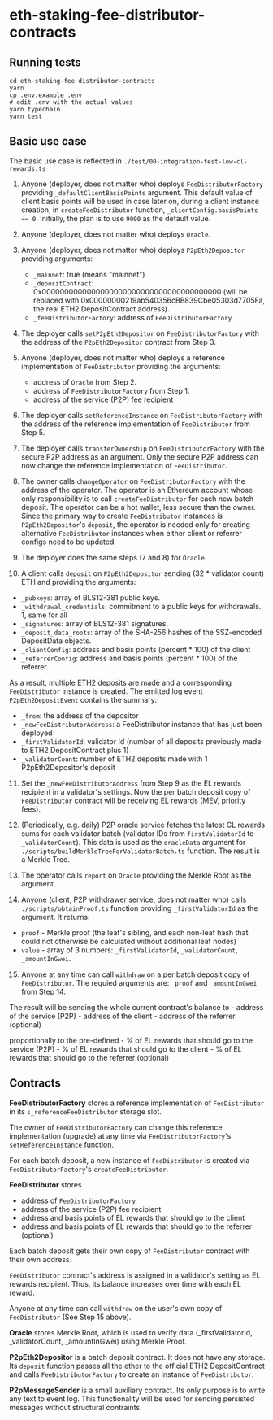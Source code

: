 # eth-staking-fee-distributor-contracts

## Running tests

```shell
cd eth-staking-fee-distributor-contracts
yarn
cp .env.example .env
# edit .env with the actual values
yarn typechain
yarn test
```

## Basic use case
The basic use case is reflected in `./test/00-integration-test-low-cl-rewards.ts`

1. Anyone (deployer, does not matter who) deploys `FeeDistributorFactory` providing `_defaultClientBasisPoints` argument.
This default value of client basis points will be used in case later on, during a client instance creation, in `createFeeDistributor` function, `_clientConfig.basisPoints == 0`.
Initially, the plan is to use `9000` as the default value.


2. Anyone (deployer, does not matter who) deploys `Oracle`.


3. Anyone (deployer, does not matter who) deploys `P2pEth2Depositor` providing arguments:
   - `_mainnet`: true (means "mainnet")
   - `_depositContract`: 0x0000000000000000000000000000000000000000 (will be replaced with 0x00000000219ab540356cBB839Cbe05303d7705Fa, the real ETH2 DepositContract address).
   - `_feeDistributorFactory`: address of `FeeDistributorFactory`


4. The deployer calls `setP2pEth2Depositor` on `FeeDistributorFactory` with the address of the `P2pEth2Depositor` contract from Step 3.


5. Anyone (deployer, does not matter who) deploys a reference implementation of `FeeDistributor` providing the arguments:
   - address of `Oracle` from Step 2.
   - address of `FeeDistributorFactory` from Step 1.
   - address of the service (P2P) fee recipient


6. The deployer calls `setReferenceInstance` on `FeeDistributorFactory` with the address of the reference implementation of `FeeDistributor` from Step 5.


7. The deployer calls `transferOwnership` on `FeeDistributorFactory` with the secure P2P address as an argument.
Only the secure P2P address can now change the reference implementation of `FeeDistributor`. 


8. The owner calls `changeOperator` on `FeeDistributorFactory` with the address of the operator. 
The operator is an Ethereum account whose only responsibility is to call `createFeeDistributor` for each new batch deposit.
The operator can be a hot wallet, less secure than the owner. 
Since the primary way to create `FeeDistributor` instances is `P2pEth2Depositor`'s `deposit`, 
the operator is needed only for creating alternative `FeeDistributor` instances when either client or referrer configs need to be updated.


9. The deployer does the same steps (7 and 8) for `Oracle`.


10. A client calls `deposit` on `P2pEth2Depositor` sending (32 * validator count) ETH and providing the arguments:
   - `_pubkeys`: array of BLS12-381 public keys.
   - `_withdrawal_credentials`: commitment to a public keys for withdrawals. 1, same for all
   - `_signatures`: array of BLS12-381 signatures.
   - `_deposit_data_roots`: array of the SHA-256 hashes of the SSZ-encoded DepositData objects.
   - `_clientConfig`: address and basis points (percent * 100) of the client
   - `_referrerConfig`: address and basis points (percent * 100) of the referrer.

As a result, multiple ETH2 deposits are made and a corresponding `FeeDistributor` instance is created.
The emitted log event `P2pEth2DepositEvent` contains the summary:
   - `_from`: the address of the depositor
   - `_newFeeDistributorAddress`: a FeeDistributor instance that has just been deployed
   - `_firstValidatorId`: validator Id (number of all deposits previously made to ETH2 DepositContract plus 1)
   - `_validatorCount`: number of ETH2 deposits made with 1 P2pEth2Depositor's deposit


11. Set the `_newFeeDistributorAddress` from Step 9 as the EL rewards recipient in a validator's settings.
Now the per batch deposit copy of `FeeDistributor` contract will be receiving EL rewards (MEV, priority fees).


12. (Periodically, e.g. daily) P2P oracle service fetches the latest CL rewards sums for each validator batch (validator IDs from `firstValidatorId` to `_validatorCount`).
This data is used as the `oracleData` argument for `./scripts/buildMerkleTreeForValidatorBatch.ts` function.
The result is a Merkle Tree.


13. The operator calls `report` on `Oracle` providing the Merkle Root as the argument.


14. Anyone  (client, P2P withdrawer service, does not matter who) calls `./scripts/obtainProof.ts` function providing `_firstValidatorId` as the argument.
It returns:
   - `proof` - Merkle proof (the leaf's sibling, and each non-leaf hash that could not otherwise be calculated without additional leaf nodes)
   - `value` - array of 3 numbers: `_firstValidatorId`, `_validatorCount`, `_amountInGwei`.


15. Anyone at any time can call `withdraw` on a per batch deposit copy of `FeeDistributor`.
The requied arguments are: `_proof` and `_amountInGwei` from Step 14.

The result will be sending the whole current contract's balance to 
    - address of the service (P2P)
    - address of the client
    - address of the referrer (optional)
    
   proportionally to the pre-defined
    - % of EL rewards that should go to the service (P2P)
    - % of EL rewards that should go to the client
    - % of EL rewards that should go to the referrer (optional)


## Contracts

**FeeDistributorFactory** stores a reference implementation of `FeeDistributor` in its `s_referenceFeeDistributor` storage slot.

The owner of `FeeDistributorFactory` can change this reference implementation (upgrade) at any time via `FeeDistributorFactory`'s `setReferenceInstance` function.

For each batch deposit, a new instance of `FeeDistributor` is created via `FeeDistributorFactory`'s `createFeeDistributor`.

**FeeDistributor** stores
- address of `FeeDistributorFactory`
- address of the service (P2P) fee recipient
- address and basis points of EL rewards that should go to the client
- address and basis points of EL rewards that should go to the referrer (optional)

Each batch deposit gets their own copy of `FeeDistributor` contract with their own address.

`FeeDistributor` contract's address is assigned in a validator's setting as EL rewards recipient. Thus, its balance increases over time with each EL reward.

Anyone at any time can call `withdraw` on the user's own copy of `FeeDistributor` (See Step 15 above).

**Oracle** stores Merkle Root, which is used to verify data (_firstValidatorId, _validatorCount, _amountInGwei) using Merkle Proof.

**P2pEth2Depositor** is a batch deposit contract. It does not have any storage.
Its `deposit` function passes all the ether to the official ETH2 DepositContract and calls `FeeDistributorFactory` to create an instance of `FeeDistributor`.

**P2pMessageSender** is a small auxiliary contract. Its only purpose is to write any text to event log.
This functionality will be used for sending persisted messages without structural contraints. 
